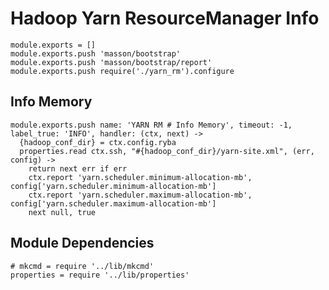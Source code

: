 
# Hadoop Yarn ResourceManager Info

    module.exports = []
    module.exports.push 'masson/bootstrap'
    module.exports.push 'masson/bootstrap/report'
    module.exports.push require('./yarn_rm').configure

## Info Memory

    module.exports.push name: 'YARN RM # Info Memory', timeout: -1, label_true: 'INFO', handler: (ctx, next) ->
      {hadoop_conf_dir} = ctx.config.ryba
      properties.read ctx.ssh, "#{hadoop_conf_dir}/yarn-site.xml", (err, config) ->
        return next err if err
        ctx.report 'yarn.scheduler.minimum-allocation-mb', config['yarn.scheduler.minimum-allocation-mb']
        ctx.report 'yarn.scheduler.maximum-allocation-mb', config['yarn.scheduler.maximum-allocation-mb']
        next null, true

## Module Dependencies

    # mkcmd = require '../lib/mkcmd'
    properties = require '../lib/properties'



